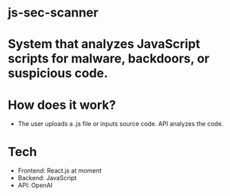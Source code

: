 # js-sec-scanner

# System that analyzes JavaScript scripts for malware, backdoors, or suspicious code.

# How does it work?
- The user uploads a .js file or inputs source code. API analyzes the code.

# Tech
- Frontend: React.js at moment
- Backend: JavaScript
- API: OpenAI 
